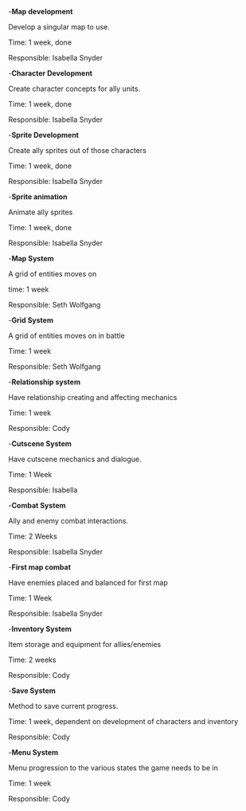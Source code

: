-**Map development**

Develop a singular map to use.

Time: 1 week, done

Responsible: Isabella Snyder

-**Character Development**

Create character concepts for ally units.

Time: 1 week, done

Responsible: Isabella Snyder

-**Sprite Development**

Create ally sprites out of those characters

Time: 1 week, done

Responsible: Isabella Snyder

-**Sprite animation**

Animate ally sprites

Time: 1 week, done

Responsible: Isabella Snyder

-**Map System**

A grid of entities moves on

time: 1 week

Responsible: Seth Wolfgang


-**Grid System**

A grid of entities moves on in battle 

Time: 1 week

Responsible: Seth Wolfgang

-**Relationship system**

Have relationship creating and affecting mechanics

Time: 1 week

Responsible: Cody

-**Cutscene System**

Have cutscene mechanics and dialogue.

Time: 1 Week

Responsible: Isabella

-**Combat System**

Ally and enemy combat interactions.

Time: 2 Weeks

Responsible: Isabella Snyder

-**First map combat**

Have enemies placed and balanced for first map

Time: 1 Week

Responsible: Isabella Snyder

-**Inventory System**

Item storage and equipment for allies/enemies

Time: 2 weeks

Responsible: Cody

-**Save System**

Method to save current progress.

Time: 1 week, dependent on development of characters and inventory

Responsible: Cody

-**Menu System**

Menu progression to the various states the game needs to be in

Time: 1 week

Responsible: Cody
